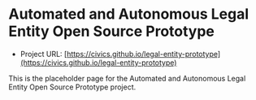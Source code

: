 # Automated and Autonomous Legal Entity Open Source Prototype

* Project URL: [https://civics.github.io/legal-entity-prototype](https://civics.github.io/legal-entity-prototype)

This is the placeholder page for the Automated and Autonomous Legal Entity Open Source Prototype project.
